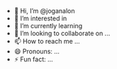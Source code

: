 - 👋 Hi, I’m @joganalon
- 👀 I’m interested in 
- 🌱 I’m currently learning 
- 💞️ I’m looking to collaborate on ...
- 📫 How to reach me ...
- 😄 Pronouns: ...
- ⚡ Fun fact: ...

<!---
joganalon/joganalon is a ✨ special ✨ repository because its `README.md` (this file) appears on your GitHub profile.
You can click the Preview link to take a look at your changes.
--->
